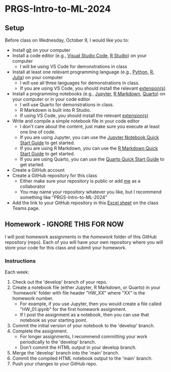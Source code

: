 # PRGS-Intro-to-ML-2024

## Setup

Before class on Wednesday, October 9, I would like you to:

* Install [git](https://git-scm.com/) on your computer
* Install a code editor (e.g., [Visual Studio Code](https://code.visualstudio.com/), [R Studio](https://www.rstudio.com/)) on your computer
    * I will be using VS Code for demonstrations in class
* Install at least one relevant programming language (e.g., [Python](https://www.python.org/), [R](https://www.r-project.org/), [Julia](https://julialang.org/)) on your computer
    * I will use all three languages for demonstrations in class.
    * If you are using VS Code, you should install the relevant [extension(s)](https://code.visualstudio.com/docs/editor/extension-marketplace)
* Install a programming notebooks (e.g., [Jupyter](https://jupyter.org/), [R Markdown](https://rmarkdown.rstudio.com/), [Quarto](https://quarto.org/docs/get-started/)) on your computer or in your code editor
    * I will use Quarto for demonstrations in class.
    * R Markdown is built into R Studio.
    * If using VS Code, you should install the relevant [extension(s)](https://code.visualstudio.com/docs/editor/extension-marketplace)
* Write and compile a simple notebook file in your code editor
    * I don't care about the content, just make sure you execute at least one line of code.
    * If you are using Jupyter, you can use the [Jupyter Notebook Quick Start Guide](https://jupyter-notebook-beginner-guide.readthedocs.io/en/latest/index.html) to get started.
    * If you are using R Markdown, you can use the [R Markdown Quick Start Guide](https://rmarkdown.rstudio.com/lesson-1.html) to get started.
    * If you are using Quarto, you can use the [Quarto Quick Start Guide](https://quarto.org/docs/get-started/) to get started.
* Create a GitHub account
* Create a GitHub repository for this class
    * Either make sure your repository is public or add [me](https://github.com/gabehassler) as a collaborator
    * You may name your repository whatever you like, but I recommend something like "PRGS-Intro-to-ML-2024"
* Add the link to your GitHub repository in this [Excel sheet](https://randus.sharepoint.com/sites/560IntroductiontoMachineLearningAY2024-25FallQuarter/Shared%20Documents/General/Miscellaneous/GitHub%20Repos.xlsx?d=w4f2c7ccb42bb4dceb0a204f7d8a6903e&csf=1&web=1&e=VVSDp7) on the class Teams page.


## Homework - IGNORE THIS FOR NOW

I will post homework assignments in the _homework_ folder of this GitHub repository (repo).
Each of you will have your own repository where you will store your code for this class and submit your homework.
<!-- In order to complete and submit homework, you will need the following:

* A GitHub account
* _git_ installed on your computer
* A code editor (e.g., Visual Studio Code, R Studio)
* At least one relevant programming language (e.g., Python, R, Julia) installed on your computer
* Programming notebooks (e.g., Jupyter, R Markdown, Quarto) installed on your computer or in your code editor -->

### Instructions

Each week:

1. Check out the 'develop' branch of your repo.
2. Create a notebook file (either Jupyter, R Markdown, or Quarto) in your 'homework' folder with file header "HW_XX" where "XX" is the homework number.
    * For example, if you use Jupyter, then you would create a file called "HW_01.ipynb" for the first homework assignment.
    * If I post the assignment as a notebook, then you can use that notebook as your starting point.
4. Commit the initial version of your notebook to the 'develop' branch.
5. Complete the assignment.
    * For longer assignments, I recommend committing your work periodically to the 'develop' branch.
    * Don't commit the HTML output in your develop branch.
6. Merge the 'develop' branch into the 'main' branch.
7. Commit the compiled HTML notebook output to the 'main' branch.
8. Push your changes to your GitHub repo.


